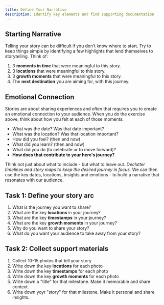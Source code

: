```yaml
---
title: Define Your Narrative
description: Identify key elements and find supporting documentation
---
```


## Starting Narrative

Telling your story can be difficult if you don't know where to start. Try to keep things simple by identifying a few highlights that lend themselves to storytelling. Think of:

1. 3 **moments in time** that were meaningful to this story. 
1. 3 **locations** that were meaningful to this story.
1. 3 **growth moments** that were meaningful to this story.
1. The **next destination** you are aiming for, with this journey.

## Emotional Connection

Stories are about sharing experiences and often that requires you to create an emotional connection to your audience. When you do the exercise above, think about how you felt at each of those moments.

- What was the date? Was that date important?
- What was the location? Was that location important?
- How did you feel? (then and now)
- What did you learn? (then and now)
- What did you do (to celebrate or to move forward)?
- **How does that contribute to your hero's journey?**
 
Think not just about what to include - but what to leave out. _Declutter timelines and story maps to keep the desired journey in focus._ We can then use the key dates, locations, insights and emotions - to build a narrative that resonates with our audience.

## Task 1: Define your story arc

1. What is the journey you want to share?
1. What are the key **locations** in your journey?
1. What are the key **timestamps** in your journey?
1. What are the key **growth moments** in your journey?
1. Why do you want to share your story?
1. What do you want your audience to take away from your story?

## Task 2: Collect support materials

1. Collect 10-15 photos that tell your story
1. Write down the key **locations** for each photo
1. Write down the key **timestamps** for each photo
1. Write down the key **growth moments** for each photo
1. Write down a "title" for that milestone. Make it memorable and share context.
1. Write down yoyr "story" for that milestone. Make it personal and share insights.

<br/>